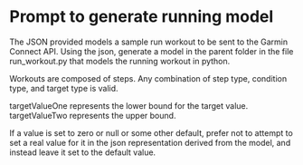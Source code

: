 # Prompt to generate running model

The JSON provided models a sample run workout to be sent to the Garmin Connect API.
Using the json, generate a model in the parent folder in the file run_workout.py that models the running workout
in python.

Workouts are composed of steps. Any combination of step type, condition type, and target type is valid.

targetValueOne represents the lower bound for the target value. targetValueTwo represents the upper bound.

If a value is set to zero or null or some other default, prefer not to attempt to set a real value for it in the
json representation derived from the model, and instead leave it set to the default value.
